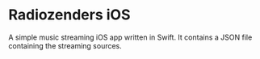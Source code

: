 # Radiozenders iOS

A simple music streaming iOS app written in Swift. It contains a JSON file containing the streaming sources.
